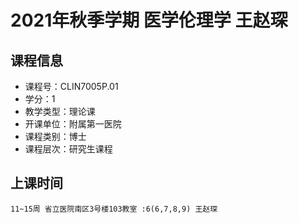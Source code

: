 # 2021年秋季学期 医学伦理学 王赵琛






## 课程信息

- 课程号：CLIN7005P.01
- 学分：1
- 教学类型：理论课
- 开课单位：附属第一医院
- 课程类别：博士
- 课程层次：研究生课程

## 上课时间

```
11~15周 省立医院南区3号楼103教室 :6(6,7,8,9) 王赵琛
```


